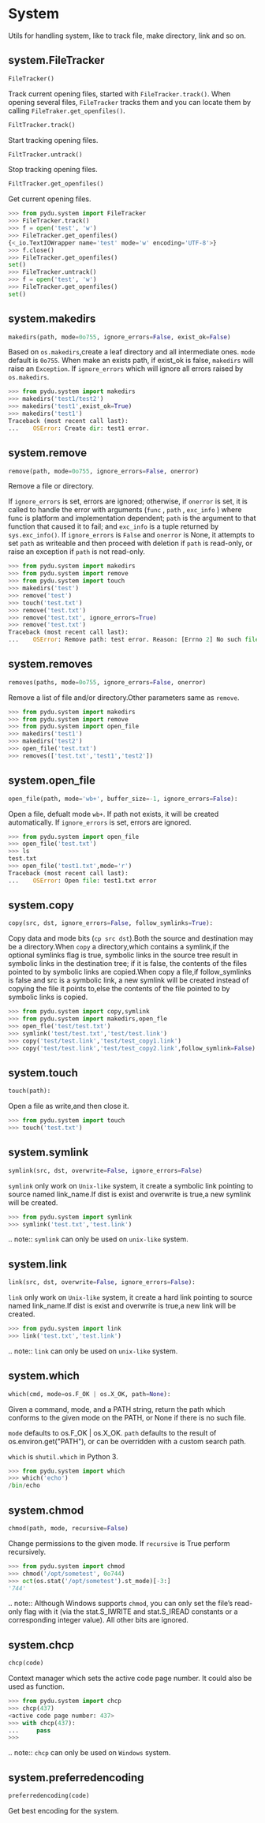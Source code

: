 # System

Utils for handling system, like to track file, make directory, link and so on.


## system.FileTracker
```python
FileTracker()
```

Track current opening files, started with `FileTracker.track()`.
When opening several files, `FileTracker` tracks them and you can locate them by calling
`FileTraker.get_openfiles()`.

```python
FiltTracker.track()
```

Start tracking opening files.

```python
FiltTracker.untrack()
```

Stop tracking opening files.

```python
FiltTracker.get_openfiles()
```

Get current opening files.

```python
>>> from pydu.system import FileTracker
>>> FileTracker.track()
>>> f = open('test', 'w')
>>> FileTracker.get_openfiles()
{<_io.TextIOWrapper name='test' mode='w' encoding='UTF-8'>}
>>> f.close()
>>> FileTracker.get_openfiles()
set()
>>> FileTracker.untrack()
>>> f = open('test', 'w')
>>> FileTracker.get_openfiles()
set()
```


## system.makedirs
```python
makedirs(path, mode=0o755, ignore_errors=False, exist_ok=False)
```

Based on `os.makedirs`,create a leaf directory and all intermediate ones.
`mode` default is `0o755`. When make an exists path, if exist_ok is false,
`makedirs` will raise an `Exception`. If `ignore_errors` which will ignore
all errors raised by `os.makedirs`.

```python
>>> from pydu.system import makedirs
>>> makedirs('test1/test2')
>>> makedirs('test1',exist_ok=True)
>>> makedirs('test1')
Traceback (most recent call last):
...    OSError: Create dir: test1 error.
```

## system.remove
```python
remove(path, mode=0o755, ignore_errors=False, onerror)
```

Remove a file or directory.

If `ignore_errors` is set, errors are ignored; otherwise, if `onerror`
is set, it is called to handle the error with arguments (`func` ,
`path` , `exc_info` ) where func is platform and implementation dependent;
`path` is the argument to that function that caused it to fail; and
`exc_info` is a tuple returned by `sys.exc_info()`.  If `ignore_errors`
is `False` and `onerror` is None, it attempts to set `path` as writeable and
then proceed with deletion if `path` is read-only, or raise an exception
if `path` is not read-only.

```python
>>> from pydu.system import makedirs
>>> from pydu.system import remove
>>> from pydu.system import touch
>>> makedirs('test')
>>> remove('test')
>>> touch('test.txt')
>>> remove('test.txt')
>>> remove('test.txt', ignore_errors=True)
>>> remove('test.txt')
Traceback (most recent call last):
...    OSError: Remove path: test error. Reason: [Errno 2] No such file or directory: 'test.txt'
```

## system.removes
```python
removes(paths, mode=0o755, ignore_errors=False, onerror)
```

Remove a list of file and/or directory.Other parameters same as `remove`.

```python
>>> from pydu.system import makedirs
>>> from pydu.system import remove
>>> from pydu.system import open_file
>>> makedirs('test1')
>>> makedirs('test2')
>>> open_file('test.txt')
>>> removes(['test.txt','test1','test2'])
```

## system.open_file
```python
open_file(path, mode='wb+', buffer_size=-1, ignore_errors=False):
```

Open a file, defualt mode `wb+`. If path not exists, it will be created
automatically. If `ignore_errors` is set, errors are ignored.

```python
>>> from pydu.system import open_file
>>> open_file('test.txt')
>>> ls
test.txt
>>> open_file('test1.txt',mode='r')
Traceback (most recent call last):
...    OSError: Open file: test1.txt error
```

## system.copy
```python
copy(src, dst, ignore_errors=False, follow_symlinks=True):
```

Copy data and mode bits (`cp src dst`).Both the source and destination
may be a directory.When `copy` a directory,which contains a symlink,if
the optional symlinks flag is true, symbolic  links in the source tree
result in symbolic links in the  destination tree; if it is false, the
contents of the files pointed to by symbolic links are copied.When copy
a file,if follow_symlinks is false and src is a symbolic link, a new
symlink will be created instead of copying the file it points to,else
the contents of the file pointed to by symbolic links is copied.

```python
>>> from pydu.system import copy,symlink
>>> from pydu.system import makedirs,open_fle
>>> open_fle('test/test.txt')
>>> symlink('test/test.txt','test/test.link')
>>> copy('test/test.link','test/test_copy1.link')
>>> copy('test/test.link','test/test_copy2.link',follow_symlink=False)
```

## system.touch
```python
touch(path):
```

Open a file as write,and then close it.

```python
>>> from pydu.system import touch
>>> touch('test.txt')
```

## system.symlink
```python
symlink(src, dst, overwrite=False, ignore_errors=False)
```

`symlink` only work on `Unix-like` system, it create a symbolic link pointing
to source named link_name.If dist is exist and overwrite is true,a new
symlink will be created.

```python
>>> from pydu.system import symlink
>>> symlink('test.txt','test.link')
```

.. note:: `symlink` can only be used on `unix-like` system.

## system.link
```python
link(src, dst, overwrite=False, ignore_errors=False):
```

`link` only work on `Unix-like` system, it create a hard link pointing to
source named link_name.If dist is exist and overwrite is true,a
new link will be created.

```python
>>> from pydu.system import link
>>> link('test.txt','test.link')
```

.. note:: `link` can only be used on `unix-like` system.


## system.which
```python
which(cmd, mode=os.F_OK | os.X_OK, path=None):
```

Given a command, mode, and a PATH string, return the path which
conforms to the given mode on the PATH, or None if there is no such
file.

`mode` defaults to os.F_OK | os.X_OK. `path` defaults to the result
of os.environ.get("PATH"), or can be overridden with a custom search
path.

`which` is `shutil.which` in Python 3.

```python
>>> from pydu.system import which
>>> which('echo')
/bin/echo
```


## system.chmod
```python
chmod(path, mode, recursive=False)
```

Change permissions to the given mode.
If `recursive` is True perform recursively.

```python
>>> from pydu.system import chmod
>>> chmod('/opt/sometest', 0o744)
>>> oct(os.stat('/opt/sometest').st_mode)[-3:]
'744'
```

.. note:: Although Windows supports `chmod`, you can only set the file’s
read-only flag with it (via the stat.S_IWRITE and stat.S_IREAD constants
or a corresponding integer value). All other bits are ignored.


## system.chcp
```python
chcp(code)
```

Context manager which sets the active code page number.
It could also be used as function.

```python
>>> from pydu.system import chcp
>>> chcp(437)
<active code page number: 437>
>>> with chcp(437):
...     pass
>>>
```

.. note:: `chcp` can only be used on `Windows` system.


## system.preferredencoding
```python
preferredencoding(code)
```

Get best encoding for the system.
